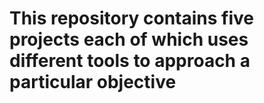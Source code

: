 # This repository contains five projects each of which uses different tools to approach a particular objective

